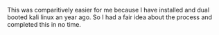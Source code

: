 This was comparitively easier for me because I have installed and dual booted kali linux an year ago. So I had a fair idea about the process and completed this in no time.
